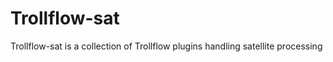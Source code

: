Trollflow-sat
=============

Trollflow-sat is a collection of Trollflow plugins handling satellite 
processing
